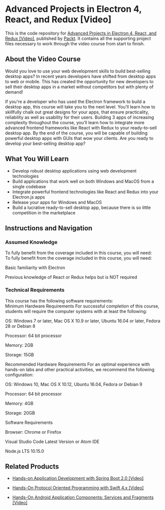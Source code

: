 # Advanced Projects in Electron 4, React, and Redux [Video]
This is the code repository for [Advanced Projects in Electron 4, React, and Redux [Video]](https://www.packtpub.com/application-development/advanced-projects-electron-4-react-and-redux-video?utm_source=github&utm_medium=repository&utm_campaign=9781789800517), published by [Packt](https://www.packtpub.com/?utm_source=github). It contains all the supporting project files necessary to work through the video course from start to finish.
## About the Video Course
Would you love to use your web development skills to build best-selling desktop apps?
In recent years developers have shifted from desktop apps to web or mobile. This has created the opportunity for new developers to sell their desktop apps in a market without competitors but with plenty of demand!

If you're a developer who has used the Electron framework to build a desktop app, this course will take you to the next level. You'll learn how to skillfully chalk out great designs for your apps, that ensure practicality, reliability as well as usability for their users. Building 3 apps of increasing complexity throughout the course, you’ll learn how to integrate more advanced frontend frameworks like React with Redux to your ready-to-sell desktop app.
By the end of the course, you will be capable of building powerful desktop apps with GUIs that wow your clients. Are you ready to develop your best-selling desktop app?


<H2>What You Will Learn</H2>
<DIV class=book-info-will-learn-text>
<UL>
<LI>Develop robust desktop applications using web development technologies 
<LI>Build applications that work well on both Windows and MacOS from a single codebase 
<LI>Integrate powerful frontend technologies like React and Redux into your Electron.js apps 
<LI>Release your apps for Windows and MacOS 
<LI>Build a lucrative ready-to-sell desktop app, because there is so little competition in the marketplace </LI></UL></DIV>

## Instructions and Navigation
### Assumed Knowledge
To fully benefit from the coverage included in this course, you will need:<br/>
To fully benefit from the coverage included in this course, you will need:

Basic familiarity with Electron

Previous knowledge of React or Redux helps but is NOT required


### Technical Requirements
This course has the following software requirements:<br/>
Minimum Hardware Requirements
For successful completion of this course, students will require the computer systems with at least the following:


OS: Windows 7 or later, Mac OS X 10.9 or later, Ubuntu 16.04 or later, Fedora 28 or Debian 8



Processor: 64 bit processor



Memory: 2GB



Storage: 15GB


Recommended Hardware Requirements
For an optimal experience with hands-on labs and other practical activities, we recommend the following configuration:


OS: Windows 10, Mac OS X 10.12, Ubuntu 16.04, Fedora or Debian 9

Processor: 64 bit processor

Memory: 4GB


Storage: 20GB


Software Requirements

Browser: Chrome or Firefox

Visual Studio Code Latest Version or Atom IDE

Node.js LTS 10.15.0


## Related Products
* [Hands-on Application Development with Spring Boot 2.0 [Video]](https://www.packtpub.com/application-development/hands-application-development-spring-boot-20-video?utm_source=github&utm_medium=repository&utm_campaign=9781789137712)

* [Hands-On Protocol Oriented Programming with Swift 4.x [Video]](https://www.packtpub.com/application-development/hands-protocol-oriented-programming-swift-4x-video?utm_source=github&utm_medium=repository&utm_campaign=9781789610307)

* [Hands-On Android Application Components: Services and Fragments [Video]](https://www.packtpub.com/application-development/hands-android-application-components-services-and-fragments-video?utm_source=github&utm_medium=repository&utm_campaign=9781789614428)


